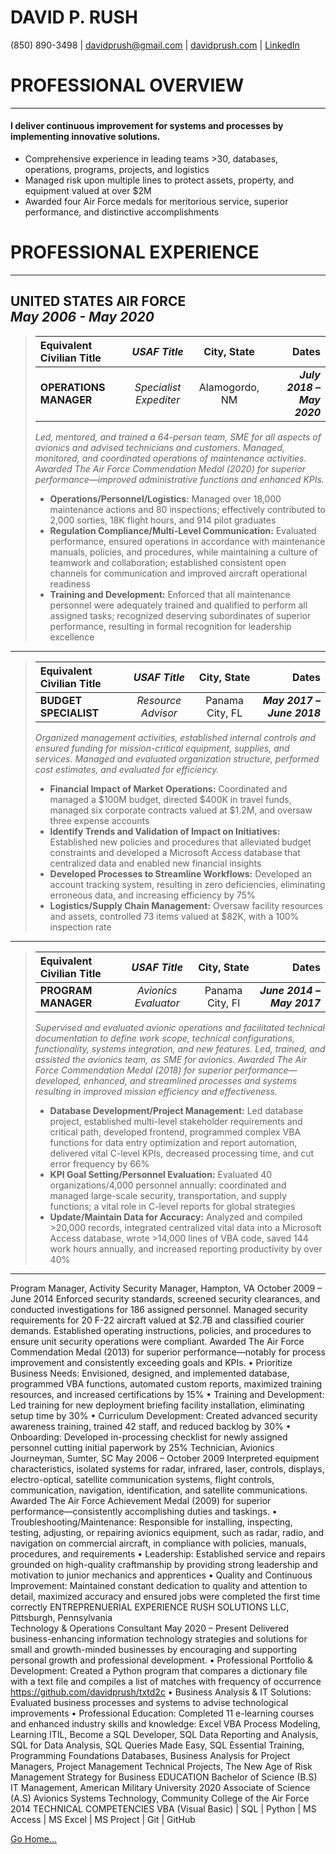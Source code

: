 # DAVID P. RUSH
(850) 890-3498 | davidprush@gmail.com | [davidprush.com](https://davidprush.com) | [LinkedIn](https://www.linkedin.com/in/davidprush/)
# PROFESSIONAL OVERVIEW
***
#### I deliver continuous improvement for systems and processes by implementing innovative solutions.
* Comprehensive experience in leading teams >30, databases, operations, programs, projects, and logistics
* Managed risk upon multiple lines to protect assets, property, and equipment valued at over $2M
* Awarded four Air Force medals for meritorious service, superior performance, and distinctive accomplishments
# PROFESSIONAL EXPERIENCE
***
## UNITED STATES AIR FORCE <br>_May 2006 - May 2020_
> | Equivalent Civilian Title | _USAF Title_ | City, State | Dates |
> | :--- | :---: | :---: | ---: |
> | **OPERATIONS MANAGER** | _Specialist Expediter_ | Alamogordo, NM | _**July 2018 – May 2020**_ |
>
> _Led, mentored, and trained a 64-person team, SME for all aspects of avionics and advised technicians and customers. Managed, monitored, and coordinated operations of maintenance activities. Awarded The Air Force Commendation Medal (2020) for superior performance—improved administrative functions and enhanced KPIs._
> * **Operations/Personnel/Logistics:** Managed over 18,000 maintenance actions and 80 inspections; effectively contributed to 2,000 sorties, 18K flight hours, and 914 pilot graduates
> * **Regulation Compliance/Multi-Level Communication:** Evaluated performance, ensured operations in accordance with maintenance manuals, policies, and procedures, while maintaining a culture of teamwork and collaboration; established consistent open channels for communication and improved aircraft operational readiness 
> * **Training and Development:** Enforced that all maintenance personnel were adequately trained and qualified to perform all assigned tasks;  recognized deserving subordinates of superior performance, resulting in formal recognition for leadership excellence
***
> | Equivalent Civilian Title | _USAF Title_ | City, State | Dates |
> | :--- | :---: | :---: | ---: |
> | **BUDGET SPECIALIST** | _Resource Advisor_ | Panama City, FL | _**May 2017 – June 2018**_ |
> 	
> _Organized management activities, established internal controls and ensured funding for mission-critical equipment, supplies, and services. Managed and evaluated organization structure, performed cost estimates, and evaluated for efficiency._ 
> *	**Financial Impact of Market Operations:** Coordinated and managed a $100M budget, directed $400K in travel funds, managed six corporate contracts valued at $1.2M, and oversaw three expense accounts
> *	**Identify Trends and Validation of Impact on Initiatives:** Established new policies and procedures that alleviated budget constraints and developed a Microsoft Access database that centralized data and enabled new financial insights 
> *	**Developed Processes to Streamline Workflows:** Developed an account tracking system, resulting in zero deficiencies, eliminating erroneous data, and increasing efficiency by 75%
> *	**Logistics/Supply Chain Management:** Oversaw facility resources and assets, controlled 73 items valued at $82K, with a 100% inspection rate
***
> | Equivalent Civilian Title | _USAF Title_ | City, State | Dates |
> | :--- | :---: | :---: | ---: |
> | **PROGRAM MANAGER** | _Avionics Evaluator_ | Panama City, Fl | _**June 2014 – May 2017**_ |
>
> _Supervised and evaluated avionic operations and facilitated technical documentation to define work scope, technical configurations, functionality, systems integration, and new features. Led, trained, and assisted the avionics team, as SME for avionics. Awarded The Air Force Commendation Medal (2018) for superior performance—developed, enhanced, and streamlined processes and systems resulting in improved mission efficiency and effectiveness._
> *	**Database Development/Project Management:** Led database project, established multi-level stakeholder requirements and critical path, developed frontend, programmed complex VBA functions for data entry optimization and report automation, delivered vital C-level KPIs, decreased processing time, and cut error frequency by 66%
> * **KPI Goal Setting/Personnel Evaluation:** Evaluated 40 organizations/4,000 personnel annually: coordinated and managed large-scale security, transportation, and supply functions; a vital role in C-level reports for global strategies
> *	**Update/Maintain Data for Accuracy:** Analyzed and compiled >20,000 records, integrated centralized vital data into a Microsoft Access database, wrote >14,000 lines of VBA code, saved 144 work hours annually, and increased reporting productivity by over 40%
***
Program Manager, Activity Security Manager, Hampton, VA	October 2009 – June 2014
Enforced security standards, screened security clearances, and conducted investigations for 186 assigned personnel. Managed security requirements for 20 F-22 aircraft valued at $2.7B and classified courier demands. Established operating instructions, policies, and procedures to ensure unit security operations were compliant. Awarded The Air Force Commendation Medal (2013) for superior performance—notably for process improvement and consistently exceeding goals and KPIs.
•	Prioritize Business Needs: Envisioned, designed, and implemented database, programmed VBA functions, automated custom reports, maximized training resources, and increased certifications by 15%
•	Training and Development: Led training for new deployment briefing facility installation, eliminating setup time by 30%
•	Curriculum Development: Created advanced security awareness training, trained 42 staff, and reduced backlog by 30%
•	Onboarding: Developed in-processing checklist for newly assigned personnel cutting initial paperwork by 25% 
Technician, Avionics Journeyman, Sumter, SC	May 2006 – October 2009
Interpreted equipment characteristics, isolated systems for radar, infrared, laser, controls, displays, electro-optical, satellite communication systems, flight controls, communication, navigation, identification, and satellite communications. Awarded The Air Force Achievement Medal (2009) for superior performance—consistently accomplishing duties and taskings.
•	Troubleshooting/Maintenance: Responsible for installing, inspecting, testing, adjusting, or repairing avionics equipment, such as radar, radio, and navigation on commercial aircraft, in compliance with policies, manuals, procedures, and requirements
•	Leadership: Established service and repairs grounded on high-quality craftmanship by providing strong leadership and motivation to junior mechanics and apprentices
•	Quality and Continuous Improvement: Maintained constant dedication to quality and attention to detail, maximized accuracy and ensured jobs were completed the first time correctly
ENTREPRENUERIAL EXPERIENCE
RUSH SOLUTIONS LLC, Pittsburgh, Pennsylvania	
Technology & Operations Consultant	May 2020 – Present
Delivered business-enhancing information technology strategies and solutions for small and growth-minded businesses by encouraging and supporting personal growth and professional development.
•	Professional Portfolio & Development: Created a Python program that compares a dictionary file with a text file and compiles a list of matches with frequency of occurrence https://github.com/davidprush/txtd2c
•	Business Analysis & IT Solutions: Evaluated business processes and systems to advise technological improvements
•	Professional Education: Completed 11 e-learning courses and enhanced industry skills and knowledge: Excel VBA Process Modeling, Learning ITIL, Become a SQL Developer, SQL Data Reporting and Analysis, SQL for Data Analysis, SQL Queries Made Easy, SQL Essential Training, Programming Foundations Databases, Business Analysis for Project Managers, Project Management Technical Projects, The New Age of Risk Management Strategy for Business
EDUCATION
Bachelor of Science (B.S) IT Management, American Military University	2020
Associate of Science (A.S) Avionics Systems Technology, Community College of the Air Force	2014
TECHNICAL COMPETENCIES
VBA (Visual Basic) | SQL | Python | MS Access | MS Excel | MS Project | Git | GitHub 	

[Go Home...](https://davidprush.com)
